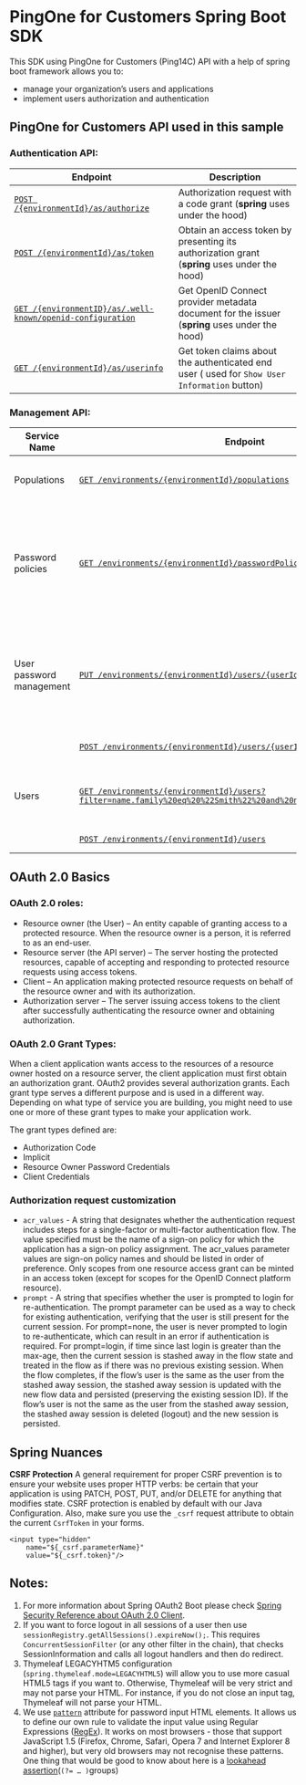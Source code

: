 # PingOne for Customers Spring Boot SDK
This SDK using PingOne for Customers (Ping14C) API with a help of spring boot framework allows you to:
- manage your organization’s users and applications
- implement users authorization and authentication 

## PingOne for Customers API used in this sample
### Authentication API:
|    Endpoint   |    Description   |
| ------------- |------------- |
| [`POST /{environmentId}/as/authorize`](https://apidocs.pingidentity.com/pingone/customer/v1/api/auth/p1-a_Authorize/#Authorization-request-with-a-code-grant)  | Authorization request with a code grant (__spring__ uses under the hood) |
| [`POST /{environmentId}/as/token`](https://apidocs.pingidentity.com/pingone/customer/v1/api/auth/p1-a_Authorize/#Obtain-an-access-token)  | Obtain an access token by presenting its authorization grant (__spring__ uses under the hood) |
| [`GET /{environmentID}/as/.well-known/openid-configuration`](https://apidocs.pingidentity.com/pingone/customer/v1/api/auth/p1-a_Authorize/#Obtain-OpenID-provider-configuration-information)  | Get OpenID Connect provider metadata document for the issuer (__spring__ uses under the hood) |
| [`GET /{environmentId}/as/userinfo`](https://apidocs.pingidentity.com/pingone/customer/v1/api/auth/p1-a_Authorize/#UserInfo-endpoint)  | Get token claims about the authenticated end user ( used for `Show User Information` button) ||

### Management API:
| Service Name  |    Endpoint   |    Description   |
| ------------- | ------------- |------------- |
| Populations   | [`GET /environments/{environmentId}/populations`](https://apidocs.pingidentity.com/pingone/customer/v1/api/man/p1_Populations/#Get-populations)  |Get all populations for a new user registration |
| Password policies  | [`GET /environments/{environmentId}/passwordPolicies`](https://apidocs.pingidentity.com/pingone/customer/v1/api/man/p1_Passwords/#Get-one-password-policy)  |Get all password policies for an environment to get the default one. It will be used for password verification on the client side   |
| User password management  | [`PUT /environments/{environmentId}/users/{userId}/password`](https://apidocs.pingidentity.com/pingone/customer/v1/api/man/p1_Users/p1_Password/#Update-a-users-password)  | Update a password: self-change password update and administrative-change reset of user password |
|  | [`POST /environments/{environmentId}/users/{userId}/password`](https://apidocs.pingidentity.com/pingone/customer/v1/api/man/p1_Users/p1_Password/#Recover-password)  | Recover a forgotten password |
| Users | [`GET /environments/{environmentId}/users?filter=name.family%20eq%20%22Smith%22%20and%20name.given%20sw%20%22W%22`](https://apidocs.pingidentity.com/pingone/customer/v1/api/man/p1_Users/#Users)  | Find a user by his name or email for further usage of his ID |
|  | [`POST /environments/{environmentId}/users`](https://apidocs.pingidentity.com/pingone/customer/v1/api/man/p1_Users/#Users)  | Create new user |

## OAuth 2.0 Basics
 
### OAuth 2.0 roles:

+ Resource owner (the User) – An entity capable of granting access to a protected resource. When the resource owner is a person, it is referred to as an end-user.
+ Resource server (the API server) – The server hosting the protected resources, capable of accepting and responding to protected resource requests using access tokens.
+ Client – An application making protected resource requests on behalf of the resource owner and with its authorization.
+ Authorization server – The server issuing access tokens to the client after successfully authenticating the resource owner and obtaining authorization.

### OAuth 2.0 Grant Types:

When a client application wants access to the resources of a resource owner hosted on a resource server, the client application must first obtain an authorization grant.
OAuth2 provides several authorization grants. Each grant type serves a different purpose and is used in a different way. Depending on what type of service you are building, you might need to use one or more of these grant types to make your application work.

The grant types defined are:
- Authorization Code
- Implicit
- Resource Owner Password Credentials
- Client Credentials

### Authorization request customization

+ `acr_values` - A string that designates whether the authentication request includes steps for a single-factor or multi-factor authentication flow. The value specified must be the name of a sign-on policy for which the application has a sign-on policy assignment. 
The acr_values parameter values are sign-on policy names and should be listed in order of preference. Only scopes from one resource access grant can be minted in an access token (except for scopes for the OpenID Connect platform resource).
+ `prompt` - A string that specifies whether the user is prompted to login for re-authentication. The prompt parameter
 can be used as a way to check for existing authentication, verifying that the user is still present for the current session. For prompt=none, the user is never prompted to login to re-authenticate, which can result in an error if authentication is required. For prompt=login, if time since last login is greater than the max-age, then the current session is stashed away in the flow state and treated in the flow as if there was no previous existing session. When the flow completes, if the flow’s user is the same as the user from the stashed away session, the stashed away session is updated with the new flow data and persisted (preserving the existing session ID). If the flow’s user is not the same as the user from the stashed away session, the stashed away session is deleted (logout) and the new session is persisted.

## Spring Nuances

__CSRF Protection__
A general requirement for proper CSRF prevention is to ensure your website uses proper HTTP verbs: be certain that your application is using PATCH, POST, PUT, and/or DELETE for anything that modifies state. CSRF protection is enabled by default with our Java Configuration. 
Also, make sure you use the `_csrf` request attribute to obtain the current `CsrfToken` in your forms.
```
<input type="hidden"
    name="${_csrf.parameterName}"
    value="${_csrf.token}"/>
```


## Notes:
1. For more information about Spring OAuth2 Boot please check [Spring Security Reference about OAuth 2.0 Client](https://docs.spring.io/spring-security/site/docs/current/reference/html5/#oauth2client).
2. If you want to force logout in all sessions of a user then use `sessionRegistry.getAllSessions().expireNow();`.
This requires `ConcurrentSessionFilter` (or any other filter in the chain), that checks SessionInformation and calls all logout handlers and then do redirect.
2. Thymeleaf LEGACYHTM5 configuration (`spring.thymeleaf.mode=LEGACYHTML5`) will allow you to use more casual HTML5 tags if you want to. Otherwise, Thymeleaf will be very strict and may not parse your HTML. For instance, if you do not close an input tag, Thymeleaf will not parse your HTML.
3. We use [`pattern`](https://html.spec.whatwg.org/multipage/input.html#the-pattern-attribute) attribute for password input HTML elements. It allows us to define our own rule to validate the input value using Regular Expressions ([RegEx](https://developer.mozilla.org/en-US/docs/Web/JavaScript/Guide/Regular_Expressions)). It works on most browsers - those that support JavaScript 1.5 (Firefox, Chrome, Safari, Opera 7 and Internet Explorer 8 and higher), but very old browsers may not recognise these patterns.
One thing that would be good to know about here is a [lookahead assertion](https://www.rexegg.com/regex-disambiguation.html#lookarounds)(`(?= … )`groups) 


